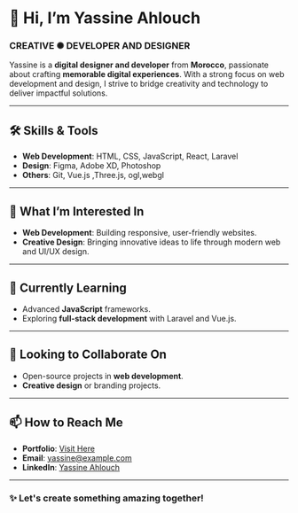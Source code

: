 # 👋 Hi, I’m Yassine Ahlouch  

### CREATIVE ✺ DEVELOPER AND DESIGNER  

Yassine is a **digital designer and developer** from **Morocco**, passionate about crafting **memorable digital experiences**. With a strong focus on web development and design, I strive to bridge creativity and technology to deliver impactful solutions.  

---

## 🛠️ Skills & Tools  
- **Web Development**: HTML, CSS, JavaScript, React, Laravel  
- **Design**: Figma, Adobe XD, Photoshop  
- **Others**: Git, Vue.js ,Three.js, ogl,webgl

---

## 👀 What I’m Interested In  
- **Web Development**: Building responsive, user-friendly websites.  
- **Creative Design**: Bringing innovative ideas to life through modern web and UI/UX design.  

---

## 🌱 Currently Learning  
- Advanced **JavaScript** frameworks.  
- Exploring **full-stack development** with Laravel and Vue.js.  

---

## 💞️ Looking to Collaborate On  
- Open-source projects in **web development**.  
- **Creative design** or branding projects.  

---

## 📫 How to Reach Me  
- **Portfolio**: [Visit Here](https://yassineahlouch.github.io/PORTFOLIO)  
- **Email**: [yassine@example.com](mailto:yassineahlouch@gmail.com)  
- **LinkedIn**: [Yassine Ahlouch](https://linkedin.com/in/yassineahlouch)  

---

### ✨ Let's create something amazing together!
